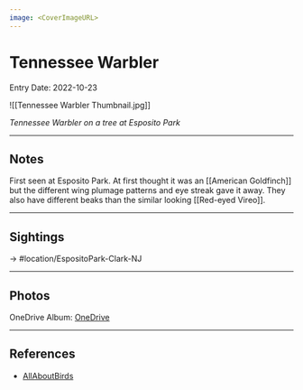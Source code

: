 ```yaml
---
image: <CoverImageURL>
---
```


# Tennessee Warbler
Entry Date: 2022-10-23

![[Tennessee Warbler Thumbnail.jpg]]

*Tennessee Warbler on a tree at Esposito Park*

---------------------------------------------------------------
## Notes

First seen at Esposito Park. At first thought it was an [[American Goldfinch]] but the different wing plumage patterns and eye streak gave it away. They also have different beaks than the similar looking [[Red-eyed Vireo]]. 

---------------------------------------------------------------
## Sightings

-> #location/EspositoPark-Clark-NJ 


---------------------------------------------------------------
## Photos
OneDrive Album: [OneDrive](https://1drv.ms/u/s!AvaIuMdCo_w-hL4aUnz8tv4Nvlfvyg?e=qeEhFM)

---------------------------------------------------------------
## References
- [AllAboutBirds](https://www.allaboutbirds.org/guide/Tennessee_Warbler/overview)